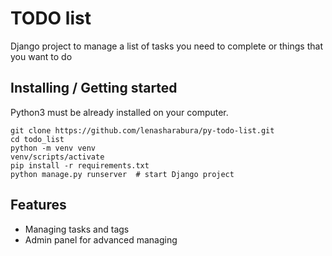 # TODO list

Django project to manage a list of tasks you need to complete or things that you want to do

## Installing / Getting started

Python3 must be already installed on your computer.

```shell
git clone https://github.com/lenasharabura/py-todo-list.git
cd todo_list
python -m venv venv
venv/scripts/activate
pip install -r requirements.txt
python manage.py runserver  # start Django project
```

## Features

* Managing tasks and tags
* Admin panel for advanced managing
